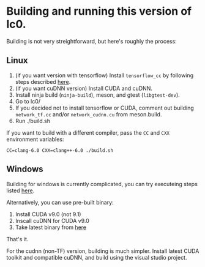 # Building and running this version of lc0.

Building is not very streightforward, but here's roughly the process:

## Linux

1. (if you want version with tensorflow) Install `tensorflow_cc` by following steps described [here](https://github.com/FloopCZ/tensorflow_cc).
2. (if you want cuDNN version) Install CUDA and cuDNN.
3. Install ninja build (`ninja-build`), meson, and gtest (`libgtest-dev`).
4. Go to lc0/
5. If you decided not to install tensorflow or CUDA, comment out building `network_tf.cc` and/or `network_cudnn.cu` from meson.build.
6. Run ./build.sh

If you want to build with a different compiler, pass the `CC` and `CXX` environment variables:

    CC=clang-6.0 CXX=clang++-6.0 ./build.sh

## Windows

Building for windows is currently complicated, you can try executeing steps listed [here](https://github.com/glinscott/leela-chess/issues/334#issuecomment-382848569).

Alternatively, you can use pre-built binary:

1. Install CUDA v9.0 (not 9.1)
2. Inscall cuDNN for CUDA v9.0
3. Take latest binary from [here](https://crem.xyz/lc0/)

That's it.

For the cudnn (non-TF) version, building is much simpler. Install latest CUDA toolkit and compatible cuDNN, and build using the visual studio project.
